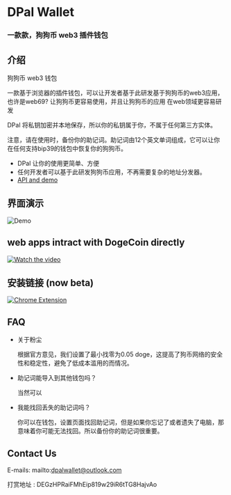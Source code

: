 
# DPal Wallet
### 一款款，狗狗币 web3 插件钱包



## 介绍

狗狗币 web3 钱包

一款基于浏览器的插件钱包，可以让开发者基于此研发基于狗狗币的web3应用，也许是web69? 让狗狗币更容易使用，并且让狗狗币的应用
在web领域更容易研发

DPal 将私钥加密并本地保存，所以你的私钥属于你，不属于任何第三方实体。

注意，请在使用时，备份你的助记词。助记词由12个英文单词组成，它可以让你在任何支持bip39的钱包中恢复你的狗狗币。

* DPal 让你的使用更简单、方便
* 任何开发者可以基于此研发狗狗币应用，不再需要复杂的地址分发器。
* [API and demo](./api.md)

## 界面演示
![Demo](https://github.com/dpalwallet/DPalWallet/blob/3619481f94832cb6ecf968bf85d6256847a97f8c/DPal%20Wallet%20ui.gif)

## web apps intract with DogeCoin directly
[![Watch the video](https://img.youtube.com/vi/Fm1oTfiJZ58/hqdefault.jpg)](https://youtu.be/Fm1oTfiJZ58)

## 安装链接 (now beta)
[![Chrome Extension](https://www.google.com/chrome/static/images/chrome-logo.svg)](https://dpalwallet.github.io)

## FAQ

- 关于粉尘

  根据官方意见，我们设置了最小找零为0.05 doge，这提高了狗币网络的安全性和稳定性，避免了低成本滥用的而情况。

- 助记词能导入到其他钱包吗？

  当然可以

- 我能找回丢失的助记词吗？

  你可以在钱包，设置页面找回助记词，但是如果你忘记了或者遗失了电脑，那意味着你可能无法找回。所以备份你的助记词很重要。
   
## Contact Us

E-mails: mailto:dpalwallet@outlook.com

打赏地址 : DEGzHPRaiFMhEip819w29iR6tTG8HajvAo

